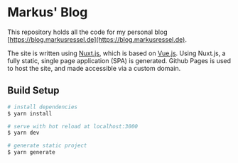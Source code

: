 # Markus' Blog

This repository holds all the code for my personal blog [https://blog.markusressel.de](https://blog.markusressel.de).

The site is written using [Nuxt.js](https://nuxtjs.org), which is based on [Vue.js](https://vuejs.org/). Using Nuxt.js, a fully static, single page application (SPA) is generated. Github Pages is used to host the site, and made accessible via a custom domain.

## Build Setup

```bash
# install dependencies
$ yarn install

# serve with hot reload at localhost:3000
$ yarn dev

# generate static project
$ yarn generate
```
